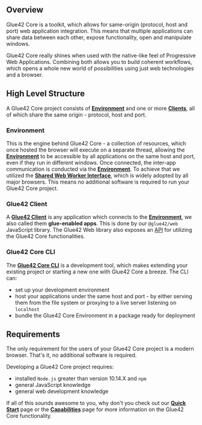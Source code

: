 ## Overview

Glue42 Core is a toolkit, which allows for same-origin (protocol, host and port) web application integration. This means that multiple applications can share data between each other, expose functionality, open and manipulate windows.

Glue42 Core really shines when used with the native-like feel of Progressive Web Applications. Combining both allows you to build coherent workflows, which opens a whole new world of possibilities using just web technologies and a browser.

## High Level Structure

A Glue42 Core project consists of [**Environment**](../core-concepts/environment/index.html) and one or more [**Clients**](../core-concepts/glue42-client/index.html), all of which share the same origin - protocol, host and port.

### Environment

This is the engine behind Glue42 Core - a collection of resources, which once hosted the browser will execute on a separate thread, allowing the [**Environment**](../core-concepts/environment/index.html) to be accessible by all applications on the same host and port, even if they run in different windows. Once connected, the inter-app communication is conducted via the [**Environment**](../core-concepts/environment/index.html). To achieve that we utilized the [**Shared Web Worker Interface**](https://developer.mozilla.org/en-US/docs/Web/API/SharedWorker), which is widely adopted by all major browsers. This means no additional software is required to run your Glue42 Core project.

### Glue42 Client

A [**Glue42 Client**](../core-concepts/glue42-client/index.html) is any application which connects to the [**Environment**](../core-concepts/environment/index.html), we also called them **glue-enabled apps**. This is done by our `@glue42/web` JavaScript library. The Glue42 Web library also exposes an [API](../../../reference/core/latest/glue42%20web/index.html) for utilizing the Glue42 Core functionalities.

### Glue42 Core CLI

The [**Glue42 Core CLI**](../core-concepts/cli/index.html) is a development tool, which makes extending your existing project or starting a new one with Glue42 Core a breeze. The CLI can:
- set up your development environment
- host your applications under the same host and port - by either serving them from the file system or proxying to a live server listening on `localhost`
- bundle the Glue42 Core Environment in a package ready for deployment

## Requirements

The only requirement for the users of your Glue42 Core project is a modern browser. That's it, no additional software is required.

Developing a Glue42 Core project requires:
- installed `Node.js` greater than version 10.14.X and `npm`
- general JavaScript knowledge
- general web development knowledge

If all of this sounds awesome to you, why don't you check out our [**Quick Start**](../../getting-started/quick-start/index.html) page or the [**Capabilities**](../capabilities/index.html) page for more information on the Glue42 Core functionality.
